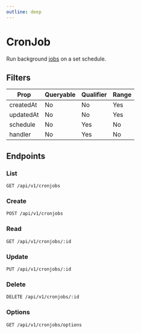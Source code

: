 ```yaml
---
outline: deep
---
```

# CronJob
Run background [jobs](../subsystems/jobs) on a set schedule.

## Filters

| Prop      | Queryable | Qualifier | Range |
| ---       | ---       | ---       | ---   |
| createdAt | No        | No        | Yes   |
| updatedAt | No        | No        | Yes   |
| schedule      | No       | Yes        | No    |
| handler      | No       | Yes        | No    |

## Endpoints

### List

```
GET /api/v1/cronjobs
```

### Create
```
POST /api/v1/cronjobs
```

### Read
```
GET /api/v1/cronjobs/:id
```

### Update
```
PUT /api/v1/cronjobs/:id
```

### Delete
```
DELETE /api/v1/cronjobs/:id
```

### Options
```
GET /api/v1/cronjobs/options
```